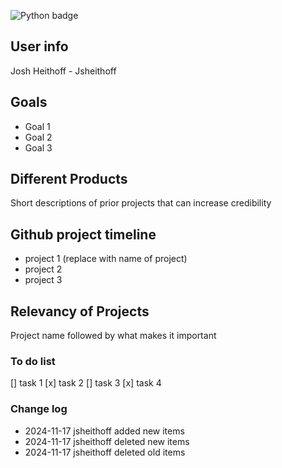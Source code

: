 ![Python badge](https://img.shields.io/badge/Python-3776AB?style=for-the-badge&logo=python&logoColor=white)

## User info
Josh Heithoff - Jsheithoff

## Goals
- Goal 1
- Goal 2
- Goal 3

## Different Products
Short descriptions of prior projects that can increase credibility

## Github project timeline
- project 1 (replace with name of project)
- project 2
- project 3

## Relevancy of Projects
Project name followed by what makes it important


### To do list

[] task 1 
[x] task 2 
[] task 3 
[x] task 4 



### Change log

- 2024-11-17 jsheithoff added new items
- 2024-11-17 jsheithoff deleted new items
- 2024-11-17 jsheithoff deleted old items
